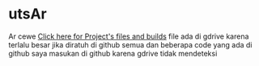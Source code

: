 # utsAr

Ar cewe 
[Click here for Project's files and builds](https://drive.google.com/drive/folders/1gE8fjzZB4Ocjjsa5UAFs56r5X5APT3CQ?usp=sharing)
file ada di gdrive karena terlalu besar jika diratuh di github semua dan beberapa code yang ada di github saya masukan di github karena gdrive tidak mendeteksi 
